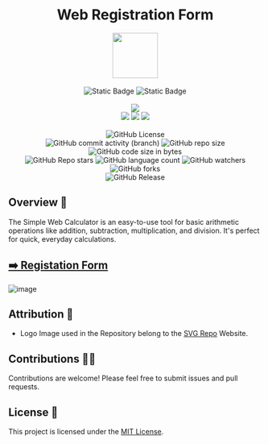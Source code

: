 <div align="center">
     <h1 align="center">Web Registration Form</h1>
     <img src="https://github.com/abhinav2369/Basic-Web-Registration-Form/assets/170245635/230fae3c-6268-44cb-a77a-b4b6a94725aa" height=90px width=90px/>
     <br/>
     <br/>
     <img alt="Static Badge" src="https://img.shields.io/badge/Registration%20Form-red?style=for-the-badge">
     <img alt="Static Badge" src="https://img.shields.io/badge/Web%20Development-7F00FF?style=for-the-badge">
     <br/>
     <br/>
     <!-- Open Source -->
     <img src="https://badges.frapsoft.com/os/v1/open-source.svg?v=103">
     <br/>
     <!-- Contributions -->
     <img src="https://img.shields.io/static/v1.svg?label=Contributions&message=Welcome&color=#013220">
     <!-- Built By -->
     <img src="https://img.shields.io/badge/Built%20by-Abhinav%20Kumar-0059b3">
     <!-- Maintained -->
     <img src="https://img.shields.io/static/v1.svg?label=Maintained&message=Yes&color=red">
     <br/>
     <!-- --------------------------------------------- -->
     <br/>
     <!-- License -->
     <img alt="GitHub License" src="https://img.shields.io/github/license/abhinav2369/Basic-Web-Registration-Form">
     <br/>
     <!-- Commit Count -->
     <img alt="GitHub commit activity (branch)" src="https://img.shields.io/github/commit-activity/t/abhinav2369/Basic-Web-Registration-Form/main">
     <!-- Repo Size -->
     <img alt="GitHub repo size" src="https://img.shields.io/github/repo-size/abhinav2369/Basic-Web-Registration-Form?style=flat&color=orange">
     <!-- Repo Code -->
     <img alt="GitHub code size in bytes" src="https://img.shields.io/github/languages/code-size/abhinav2369/Basic-Web-Registration-Form">
     <br/>
     <img alt="GitHub Repo stars" src="https://img.shields.io/github/stars/abhinav2369/Basic-Web-Registration-Form?style=flat&color=orange">
     <!-- Language Count -->
     <img alt="GitHub language count" src="https://img.shields.io/github/languages/count/abhinav2369/Basic-Web-Registration-Form">
     <!-- Watchers -->
     <img alt="GitHub watchers" src="https://img.shields.io/github/watchers/abhinav2369/Basic-Web-Registration-Form?style=flat">
     <!-- Forks -->
     <img alt="GitHub forks" src="https://img.shields.io/github/forks/abhinav2369/Basic-Web-Registration-Form?style=flat&color=orange">
     <br/>
     <img alt="GitHub Release" src="https://img.shields.io/github/v/release/abhinav2369/Basic-Web-Registration-Form">
</div>


<!------------------------------------------------->


## Overview 🌟
The Simple Web Calculator is an easy-to-use tool for basic arithmetic operations like addition, subtraction, multiplication, and division. It's perfect for quick, everyday calculations.


## [➡️ Registation Form ](https://abhinav2369.github.io/Basic-Web-Registration-Form/)
![image](https://github.com/abhinav2369/Basic-Web-Registration-Form/assets/170245635/227f2c2e-ce6e-4130-9f86-d492d57ab83b)



<!------------------------------------------------->


## Attribution 🙏
- Logo Image used in the Repository belong to the [SVG Repo](https://www.svgrepo.com/) Website.


<!------------------------------------------------->


## Contributions 🧑‍💻
Contributions are welcome! Please feel free to submit issues and pull requests.


## License 🪪
This project is licensed under the [MIT License](LICENSE).

